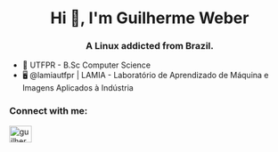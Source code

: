 <h1 align="center">Hi 👋, I'm Guilherme Weber</h1>
<h3 align="center">A Linux addicted from Brazil.</h3>

- 📘 UTFPR - B.Sc Computer Science
- 🖥️ @lamiautfpr | LAMIA - Laboratório de Aprendizado de Máquina e Imagens Aplicados à Indústria 

<h3 align="left">Connect with me:</h3>
<p align="left">
<a href="https://linkedin.com/in/guilherme-weber-551749172" target="blank"><img align="center" src="https://raw.githubusercontent.com/rahuldkjain/github-profile-readme-generator/master/src/images/icons/Social/linked-in-alt.svg" alt="guilherme-weber-551749172" height="30" width="40" /></a>
</p>
